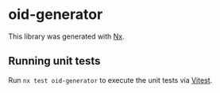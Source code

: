 # oid-generator

This library was generated with [Nx](https://nx.dev).

## Running unit tests

Run `nx test oid-generator` to execute the unit tests via [Vitest](https://vitest.dev/).
